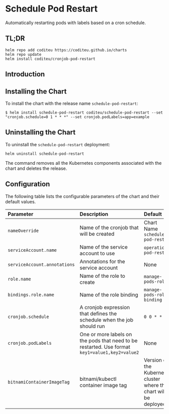 # Schedule Pod Restart

Automatically restarting pods with labels based on a cron schedule.

## TL;DR

```console
helm repo add coditeu https://coditeu.github.io/charts
helm repo update
helm install coditeu/cronjob-pod-restart
```

## Introduction

## Installing the Chart

To install the chart with the release name `schedule-pod-restart`:

```console
$ helm install schedule-pod-restart coditeu/schedule-pod-restart --set "cronjob.schedule=0 1 * * *" --set cronjob.podLabels=app=example
```

## Uninstalling the Chart

To uninstall the `schedule-pod-restart` deployment:

```console
helm uninstall schedule-pod-restart
```

The command removes all the Kubernetes components associated with the chart and
deletes the release.

## Configuration

The following table lists the configurable parameters of the chart and
their default values.

| Parameter                    | Description                                                              | Default                           |
|:-----------------------------|:-------------------------------------------------------------------------|:----------------------------------|
| `nameOverride`               | Name of the cronjob that will be created                                 | Chart Name `schedule-pod-restart` |
| `serviceAccount.name`        | Name of the service account to use                                       | `operations-pod-restart`          |
| `serviceAccount.annotations` | Annotations for the service account                                      | None                              |
| `role.name`                  | Name of the role to create                                               | `manage-pods-role`                |
| `bindings.role.name`         | Name of the role binding                                                 | `manage-pods-role-binding`        |
| `cronjob.schedule`           | A cronjob expression that defines the schedule when the job should run   | `0 0 * * *`                       |
| `cronjob.podLabels`           | One or more labels on the pods that need to be restarted. Use format `key1=value1,key2=value2`      | None   |
| `bitnamiContainerImageTag`   | bitnami/kubectl container image tag                                      | Version of the Kubernetes cluster where the chart will be deployed          |
